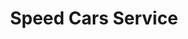 ---
title: "Speed Cars Service"
url: /san-francisco/speed-cars-service/
shop: reparación de automóviles
---